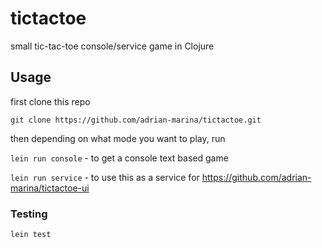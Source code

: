 # tictactoe

small tic-tac-toe console/service game in Clojure

## Usage

first clone this repo

```git clone https://github.com/adrian-marina/tictactoe.git```

then depending on what mode you want to play, run

```lein run console``` - to get a console text based game

```lein run service``` - to use this as a service for https://github.com/adrian-marina/tictactoe-ui

### Testing

```lein test```
